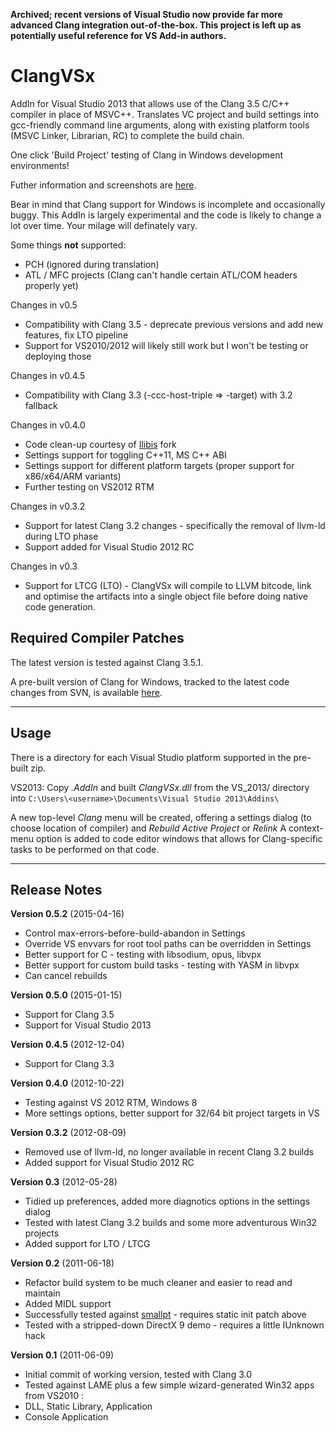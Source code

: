 **Archived; recent versions of Visual Studio now provide far more advanced Clang integration out-of-the-box. This project is left up as potentially useful reference for VS Add-in authors.**

ClangVSx
========

AddIn for Visual Studio 2013 that allows use of the Clang 3.5 C/C++ compiler in place of MSVC++. Translates VC project and build settings into gcc-friendly command line arguments, along with existing platform tools (MSVC Linker, Librarian, RC) to complete the build chain. 

One click 'Build Project' testing of Clang in Windows development environments!

Futher information and screenshots are [here](http://www.ishani.org/web/articles/code/clangvsx/).

Bear in mind that Clang support for Windows is incomplete and occasionally buggy. This AddIn is largely experimental and the code is likely to change a lot over time. Your milage will definately vary.

Some things **not** supported:

* PCH (ignored during translation)
* ATL / MFC projects (Clang can't handle certain ATL/COM headers properly yet)

Changes in v0.5

* Compatibility with Clang 3.5 - deprecate previous versions and add new features, fix LTO pipeline
* Support for VS2010/2012 will likely still work but I won't be testing or deploying those

Changes in v0.4.5

* Compatibility with Clang 3.3 (-ccc-host-triple => -target) with 3.2 fallback

Changes in v0.4.0

* Code clean-up courtesy of [Ilibis](https://github.com/ilibis) fork
* Settings support for toggling C++11, MS C++ ABI
* Settings support for different platform targets (proper support for x86/x64/ARM variants)
* Further testing on VS2012 RTM

Changes in v0.3.2

* Support for latest Clang 3.2 changes - specifically the removal of llvm-ld during LTO phase
* Support added for Visual Studio 2012 RC

Changes in v0.3

* Support for LTCG (LTO) - ClangVSx will compile to LLVM bitcode, link and optimise the artifacts into a single object file before doing native code generation. 


Required Compiler Patches
-------------------------

The latest version is tested against Clang 3.5.1. 

A pre-built version of Clang for Windows, tracked to the latest code changes from SVN, is available [here](http://www.ishani.org/projects/ClangVSX/).
  
  
- - -
  

Usage 
------------
There is a directory for each Visual Studio platform supported in the pre-built zip. 

VS2013:
Copy *.AddIn* and built *ClangVSx.dll* from the VS_2013/ directory into ``C:\Users\<username>\Documents\Visual Studio 2013\Addins\``  

A new top-level *Clang* menu will be created, offering a settings dialog (to choose location of compiler) and *Rebuild Active Project* or *Relink*
A context-menu option is added to code editor windows that allows for Clang-specific tasks to be performed on that code.
  
- - -
  

Release Notes
-------------

**Version 0.5.2** (2015-04-16)

* Control max-errors-before-build-abandon in Settings
* Override VS envvars for root tool paths can be overridden in Settings
* Better support for C - testing with libsodium, opus, libvpx
* Better support for custom build tasks - testing with YASM in libvpx
* Can cancel rebuilds

**Version 0.5.0** (2015-01-15)

* Support for Clang 3.5
* Support for Visual Studio 2013

**Version 0.4.5** (2012-12-04)

* Support for Clang 3.3

**Version 0.4.0** (2012-10-22)

* Testing against VS 2012 RTM, Windows 8
* More settings options, better support for 32/64 bit project targets in VS

**Version 0.3.2** (2012-08-09)

* Removed use of llvm-ld, no longer available in recent Clang 3.2 builds
* Added support for Visual Studio 2012 RC

**Version 0.3** (2012-05-28)

* Tidied up preferences, added more diagnotics options in the settings dialog
* Tested with latest Clang 3.2 builds and some more adventurous Win32 projects
* Added support for LTO / LTCG

**Version 0.2** (2011-06-18)

* Refactor build system to be much cleaner and easier to read and maintain
* Added MIDL support
* Successfully tested against [smallpt](http://www.kevinbeason.com/smallpt/) - requires static init patch above
* Tested with a stripped-down DirectX 9 demo - requires a little IUnknown hack

**Version 0.1** (2011-06-09)

* Initial commit of working version, tested with Clang 3.0
* Tested against LAME plus a few simple wizard-generated Win32 apps from VS2010 :
 * DLL, Static Library, Application
 * Console Application
 
 
